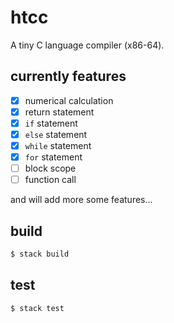# htcc

A tiny C language compiler (x86-64).

## currently features

- [x] numerical calculation
- [x] return statement
- [x] `if` statement
- [x] `else` statement
- [x] `while` statement
- [x] `for` statement
- [ ] block scope
- [ ] function call

and will add more some features...

## build

```sh
$ stack build
```

## test

```sh
$ stack test
```
